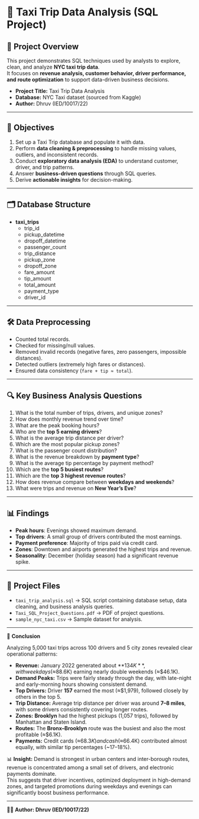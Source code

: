 # 🚖 Taxi Trip Data Analysis (SQL Project)

## 📌 Project Overview
This project demonstrates SQL techniques used by analysts to explore, clean, and analyze **NYC taxi trip data**.  
It focuses on **revenue analysis, customer behavior, driver performance, and route optimization** to support data-driven business decisions.

- **Project Title:** Taxi Trip Data Analysis  
- **Database:** NYC Taxi dataset (sourced from Kaggle)  
- **Author:** Dhruv (IED/10017/22)  

---

## 🎯 Objectives
1. Set up a Taxi Trip database and populate it with data.  
2. Perform **data cleaning & preprocessing** to handle missing values, outliers, and inconsistent records.  
3. Conduct **exploratory data analysis (EDA)** to understand customer, driver, and trip patterns.  
4. Answer **business-driven questions** through SQL queries.  
5. Derive **actionable insights** for decision-making.  

---

## 🗂 Database Structure
- **taxi_trips**  
  - trip_id  
  - pickup_datetime  
  - dropoff_datetime  
  - passenger_count  
  - trip_distance  
  - pickup_zone  
  - dropoff_zone  
  - fare_amount  
  - tip_amount  
  - total_amount  
  - payment_type  
  - driver_id  

---

## 🛠 Data Preprocessing
- Counted total records.  
- Checked for missing/null values.  
- Removed invalid records (negative fares, zero passengers, impossible distances).  
- Detected outliers (extremely high fares or distances).  
- Ensured data consistency (`fare + tip ≈ total`).  

---

## 🔍 Key Business Analysis Questions
1. What is the total number of trips, drivers, and unique zones?  
2. How does monthly revenue trend over time?  
3. What are the peak booking hours?  
4. Who are the **top 5 earning drivers**?  
5. What is the average trip distance per driver?  
6. Which are the most popular pickup zones?  
7. What is the passenger count distribution?  
8. What is the revenue breakdown by **payment type**?  
9. What is the average tip percentage by payment method?  
10. Which are the **top 5 busiest routes**?  
11. Which are the **top 3 highest revenue routes**?  
12. How does revenue compare between **weekdays and weekends**?  
13. What were trips and revenue on **New Year’s Eve**?  

---

## 📊 Findings
- **Peak hours**: Evenings showed maximum demand.  
- **Top drivers**: A small group of drivers contributed the most earnings.  
- **Payment preference**: Majority of trips paid via credit card.  
- **Zones**: Downtown and airports generated the highest trips and revenue.  
- **Seasonality**: December (holiday season) had a significant revenue spike.  

---

## 📂 Project Files
- `taxi_trip_analysis.sql` → SQL script containing database setup, data cleaning, and business analysis queries.  
- `Taxi_SQL_Project_Questions.pdf` → PDF of project questions.  
- `sample_nyc_taxi.csv` → Sample dataset for analysis.  

---

📌 **Conclusion**

Analyzing 5,000 taxi trips across 100 drivers and 5 city zones revealed clear operational patterns:

- **Revenue:** January 2022 generated about **$134K**, with weekdays (≈$88.6K) earning nearly double weekends (≈$46.1K).  
- **Demand Peaks:** Trips were fairly steady through the day, with late-night and early-morning hours showing consistent demand.  
- **Top Drivers:** Driver **157** earned the most (≈$1,979), followed closely by others in the top 5.  
- **Trip Distance:** Average trip distance per driver was around **7–8 miles**, with some drivers consistently covering longer routes.  
- **Zones:** **Brooklyn** had the highest pickups (1,057 trips), followed by Manhattan and Staten Island.  
- **Routes:** The **Bronx–Brooklyn** route was the busiest and also the most profitable (≈$6.1K).  
- **Payments:** Credit cards (≈$68.3K) and cash (≈$66.4K) contributed almost equally, with similar tip percentages (~17–18%).  

📊 **Insight:** Demand is strongest in urban centers and inter-borough routes, revenue is concentrated among a small set of drivers, and electronic payments dominate.  
This suggests that driver incentives, optimized deployment in high-demand zones, and targeted promotions during weekdays and evenings can significantly boost business performance.

---
👨‍💻 **Author: Dhruv (IED/10017/22)**
